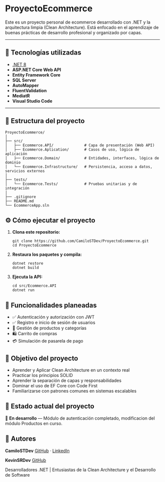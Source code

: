 # ProyectoEcommerce
Este es un proyecto personal de ecommerce desarrollado con .NET y la arquitectura limpia (Clean Architecture). Está enfocado en el aprendizaje de buenas prácticas de desarrollo profesional y organizado por capas.

---

## 🚀 Tecnologías utilizadas

- [.NET 8](https://dotnet.microsoft.com/en-us/download)
- **ASP.NET Core Web API**
- **Entity Framework Core**
- **SQL Server**
- **AutoMapper**
- **FluentValidation**
- **MediatR**
- **Visual Studio Code**

---

## 📁 Estructura del proyecto

```plaintext
ProyectoEcommerce/
│
├── src/
│   ├── Ecommerce.API/              # Capa de presentación (Web API)
│   ├── Ecommerce.Aplication/       # Casos de uso, lógica de aplicación
│   ├── Ecommerce.Domain/           # Entidades, interfaces, lógica de dominio
│   └── Ecommerce.Infrastructure/   # Persistencia, acceso a datos, servicios externos
│
├── tests/
│   └── Ecommerce.Tests/            # Pruebas unitarias y de integración
│
├── .gitignore
├── README.md
└── EcommerceApp.sln
```

## ⚙️ Cómo ejecutar el proyecto

1. **Clona este repositorio:**
   ```
   git clone https://github.com/CamiloSTDev/ProyectoEcommerce.git
   cd ProyectoEcommerce
   ```

2. **Restaura los paquetes y compila:**
   ```
   dotnet restore
   dotnet build
   ```

3. **Ejecuta la API:**
   ```
   cd src/Ecommerce.API
   dotnet run
   ```

## 🧱 Funcionalidades planeadas

- ✅ Autenticación y autorización con JWT
- ✅ Registro e inicio de sesión de usuarios
- 🛒 Gestión de productos y categorías
- 🛍️ Carrito de compras
- 💳 Simulación de pasarela de pago

## 🧠 Objetivo del proyecto

- Aprender y Aplicar Clean Architecture en un contexto real
- Practicar los principios SOLID
- Aprender la separación de capas y responsabilidades
- Dominar el uso de EF Core con Code First
- Familiarizarse con patrones comunes en sistemas escalables

## 📌 Estado actual del proyecto

🚧 **En desarrollo** — Módulo de autenticación completado, modificacion del módulo Productos en curso.

## 👤 Autores

**CamiloSTDev**
[GitHub](https://github.com/CamiloSTDev) · [LinkedIn](www.linkedin.com/in/camilo-totena-964b93311)

**KevinSRDev**
[GitHub](https://github.com/KevinSRDev)

Desarrolladores .NET | Entusiastas de la Clean Architecture y el Desarrollo de Software
